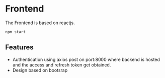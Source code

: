 # Frontend
The Frontend is based on reactjs.
```
npm start
```
## Features
- Authentication using axios post on port:8000 where backend is hosted and the access and refresh token get obtained.
- Design based on bootsrap